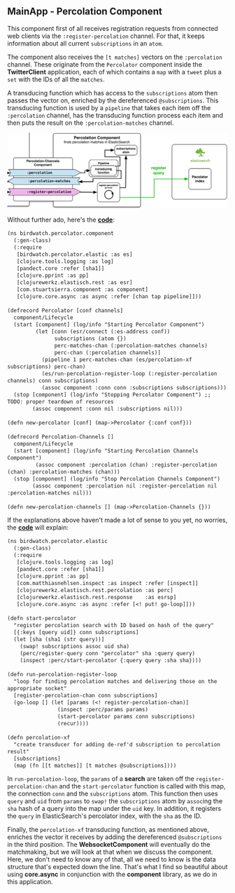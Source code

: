 ## MainApp - Percolation Component

This component first of all receives registration requests from connected web clients via the ````:register-percolation```` channel. For that, it keeps information about all current ````subscriptions```` in an ````atom````.

The component also receives the ````[t matches]```` vectors on the ````:percolation```` channel. These originate from the ````Percolator```` component inside the **TwitterClient** application, each of which contains a ````map```` with a ````tweet```` plus a ````set```` with the IDs of all the ````matches````.

A transducing function which has access to the ````subscriptions```` atom then passes the vector on, enriched by the dereferenced ````@subscriptions````. This transducing function is used by a ````pipeline```` that takes each item off the ````:percolation```` channel, has the transducing function process each item and then puts the result on the ````:percolation-matches```` channel.

![MainApp - Percolation Component](images/mainapp_percolation.png)

Without further ado, here's the **[code](https://github.com/matthiasn/BirdWatch/blob/43a9c09493257b9c9b5e9e5644df5f67085feb84/Clojure-Websockets/MainApp/src/clj/birdwatch/percolator/component.clj)**:

```
(ns birdwatch.percolator.component
  (:gen-class)
  (:require
   [birdwatch.percolator.elastic :as es]
   [clojure.tools.logging :as log]
   [pandect.core :refer [sha1]]
   [clojure.pprint :as pp]
   [clojurewerkz.elastisch.rest :as esr]
   [com.stuartsierra.component :as component]
   [clojure.core.async :as async :refer [chan tap pipeline]]))

(defrecord Percolator [conf channels]
  component/Lifecycle
  (start [component] (log/info "Starting Percolator Component")
         (let [conn (esr/connect (:es-address conf))
               subscriptions (atom {})
               perc-matches-chan (:percolation-matches channels)
               perc-chan (:percolation channels)]
           (pipeline 1 perc-matches-chan (es/percolation-xf subscriptions) perc-chan)
           (es/run-percolation-register-loop (:register-percolation channels) conn subscriptions)
           (assoc component :conn conn :subscriptions subscriptions)))
  (stop [component] (log/info "Stopping Percolator Component") ;; TODO: proper teardown of resources
        (assoc component :conn nil :subscriptions nil)))

(defn new-percolator [conf] (map->Percolator {:conf conf}))

(defrecord Percolation-Channels []
  component/Lifecycle
  (start [component] (log/info "Starting Percolation Channels Component")
         (assoc component :percolation (chan) :register-percolation (chan) :percolation-matches (chan)))
  (stop [component] (log/info "Stop Percolation Channels Component")
        (assoc component :percolation nil :register-percolation nil :percolation-matches nil)))

(defn new-percolation-channels [] (map->Percolation-Channels {}))
```

If the explanations above haven't made a lot of sense to you yet, no worries, the **[code](https://github.com/matthiasn/BirdWatch/blob/43a9c09493257b9c9b5e9e5644df5f67085feb84/Clojure-Websockets/MainApp/src/clj/birdwatch/percolator/elastic.clj)** will explain:

```
(ns birdwatch.percolator.elastic
  (:gen-class)
  (:require
   [clojure.tools.logging :as log]
   [pandect.core :refer [sha1]]
   [clojure.pprint :as pp]
   [com.matthiasnehlsen.inspect :as inspect :refer [inspect]]
   [clojurewerkz.elastisch.rest.percolation :as perc]
   [clojurewerkz.elastisch.rest.response    :as esrsp]
   [clojure.core.async :as async :refer [<! put! go-loop]]))

(defn start-percolator
  "register percolation search with ID based on hash of the query"
  [{:keys [query uid]} conn subscriptions]
  (let [sha (sha1 (str query))]
    (swap! subscriptions assoc uid sha)
    (perc/register-query conn "percolator" sha :query query)
    (inspect :perc/start-percolator {:query query :sha sha})))

(defn run-percolation-register-loop
  "loop for finding percolation matches and delivering those on the appropriate socket"
  [register-percolation-chan conn subscriptions]
  (go-loop [] (let [params (<! register-percolation-chan)]
                (inspect :perc/params params)
                (start-percolator params conn subscriptions)
                (recur))))

(defn percolation-xf
  "create transducer for adding de-ref'd subscription to percolation result"
  [subscriptions]
  (map (fn [[t matches]] [t matches @subscriptions])))
```

In ````run-percolation-loop````, the ````params```` of a **search** are taken off the ````register-percolation-chan```` and the ````start-percolator```` function is called with this map, the connection ````conn```` and the ````subscriptions```` atom. This function then uses ````query```` and ````uid```` from ````params```` to ````swap!```` the ````subscriptions```` atom by ````assoc````ing the ````sha```` hash of a query into the map under the ````uid```` key. In addition, it registers the ````query```` in ElasticSearch's percolator index, with the ````sha```` as the ID.

Finally, the ````percolation-xf```` transducing function, as mentioned above, enriches the vector it receives by adding the dereferenced ````@subscriptions```` in the third position. The **WebsocketComponent** will eventually do the matchmaking, but we will look at that when we discuss the component. Here, we don't need to know any of that, all we need to know is the data structure that's expected down the line. That's what I find so beautiful about using **core.async** in conjunction with the **component** library, as we do in this application.
